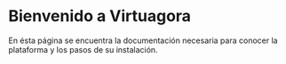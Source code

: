 # Bienvenido a Virtuagora

En ésta página se encuentra la documentación necesaria para conocer la plataforma y los pasos de su instalación.

